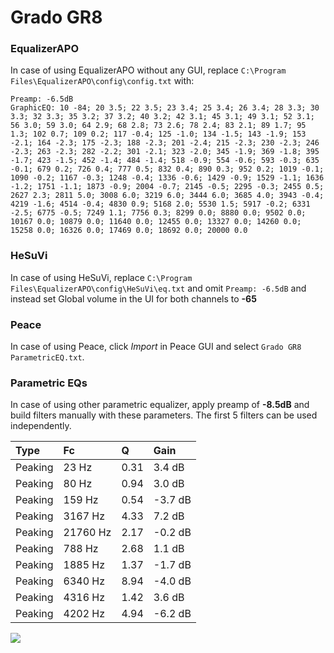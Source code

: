 # Grado GR8

### EqualizerAPO
In case of using EqualizerAPO without any GUI, replace `C:\Program Files\EqualizerAPO\config\config.txt`
with:
```
Preamp: -6.5dB
GraphicEQ: 10 -84; 20 3.5; 22 3.5; 23 3.4; 25 3.4; 26 3.4; 28 3.3; 30 3.3; 32 3.3; 35 3.2; 37 3.2; 40 3.2; 42 3.1; 45 3.1; 49 3.1; 52 3.1; 56 3.0; 59 3.0; 64 2.9; 68 2.8; 73 2.6; 78 2.4; 83 2.1; 89 1.7; 95 1.3; 102 0.7; 109 0.2; 117 -0.4; 125 -1.0; 134 -1.5; 143 -1.9; 153 -2.1; 164 -2.3; 175 -2.3; 188 -2.3; 201 -2.4; 215 -2.3; 230 -2.3; 246 -2.3; 263 -2.3; 282 -2.2; 301 -2.1; 323 -2.0; 345 -1.9; 369 -1.8; 395 -1.7; 423 -1.5; 452 -1.4; 484 -1.4; 518 -0.9; 554 -0.6; 593 -0.3; 635 -0.1; 679 0.2; 726 0.4; 777 0.5; 832 0.4; 890 0.3; 952 0.2; 1019 -0.1; 1090 -0.2; 1167 -0.3; 1248 -0.4; 1336 -0.6; 1429 -0.9; 1529 -1.1; 1636 -1.2; 1751 -1.1; 1873 -0.9; 2004 -0.7; 2145 -0.5; 2295 -0.3; 2455 0.5; 2627 2.3; 2811 5.0; 3008 6.0; 3219 6.0; 3444 6.0; 3685 4.0; 3943 -0.4; 4219 -1.6; 4514 -0.4; 4830 0.9; 5168 2.0; 5530 1.5; 5917 -0.2; 6331 -2.5; 6775 -0.5; 7249 1.1; 7756 0.3; 8299 0.0; 8880 0.0; 9502 0.0; 10167 0.0; 10879 0.0; 11640 0.0; 12455 0.0; 13327 0.0; 14260 0.0; 15258 0.0; 16326 0.0; 17469 0.0; 18692 0.0; 20000 0.0
```

### HeSuVi
In case of using HeSuVi, replace `C:\Program Files\EqualizerAPO\config\HeSuVi\eq.txt` and omit `Preamp:
-6.5dB` and instead set Global volume in the UI for both channels to **-65**

### Peace
In case of using Peace, click *Import* in Peace GUI and select `Grado GR8 ParametricEQ.txt`.

### Parametric EQs
In case of using other parametric equalizer, apply preamp of **-8.5dB** and build filters manually with
these parameters. The first 5 filters can be used independently.

| Type    | Fc       |    Q | Gain    |
|:--------|:---------|:-----|:--------|
| Peaking | 23 Hz    | 0.31 | 3.4 dB  |
| Peaking | 80 Hz    | 0.94 | 3.0 dB  |
| Peaking | 159 Hz   | 0.54 | -3.7 dB |
| Peaking | 3167 Hz  | 4.33 | 7.2 dB  |
| Peaking | 21760 Hz | 2.17 | -0.2 dB |
| Peaking | 788 Hz   | 2.68 | 1.1 dB  |
| Peaking | 1885 Hz  | 1.37 | -1.7 dB |
| Peaking | 6340 Hz  | 8.94 | -4.0 dB |
| Peaking | 4316 Hz  | 1.42 | 3.6 dB  |
| Peaking | 4202 Hz  | 4.94 | -6.2 dB |

![](https://raw.githubusercontent.com/jaakkopasanen/AutoEq/master/results/innerfidelity/sbaf-serious/Grado%20GR8/Grado%20GR8.png)